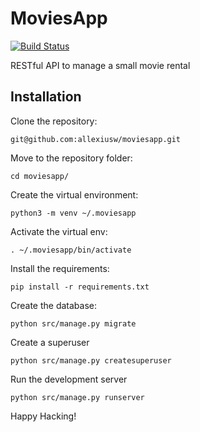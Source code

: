 # MoviesApp

[![Build Status](https://app.travis-ci.com/allexiusw/moviesapp.svg?token=wYaBCkxqpAXSKTHgNo9f&branch=development)](https://app.travis-ci.com/allexiusw/moviesapp)

RESTful API to manage a small movie rental

## Installation

Clone the repository:

    git@github.com:allexiusw/moviesapp.git

Move to the repository folder:

    cd moviesapp/

Create the virtual environment:

    python3 -m venv ~/.moviesapp

Activate the virtual env:

    . ~/.moviesapp/bin/activate

Install the requirements:

    pip install -r requirements.txt

Create the database:

    python src/manage.py migrate

Create a superuser

    python src/manage.py createsuperuser 

Run the development server

    python src/manage.py runserver

Happy Hacking!
